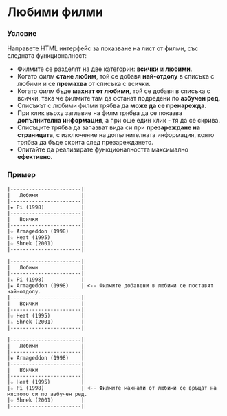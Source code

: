 # Любими филми

### Условие

Направете HTML интерфейс за показване на лист от филми, със следната функционалност:

  - Филмите се разделят на две категории: **всички** и **любими**.
  - Когато филм **стане любим**, той се добавя **най-отдолу** в списъка с любими и се **премахва** от списъка с всички.
  - Когато филм бъде **махнат от любими**, той се добавя в списъка с всички, така че филмите там да останат подредени по **азбучен ред**.
  - Списъкът с любими филми трябва да **може да се пренарежда**.
  - При клик върху заглавие на филм трябва да се показва **допълнителна информация**, а при още един клик - тя да се скрива.
  - Списъците трябва да запазват вида си при **презареждане на страницата**, с изключение на допълнителната информация, която трябва да бъде скрита след презареждането.
  - Опитайте да реализирате функционалността максимално **ефективно**.

### Пример

```
|-----------------------|
|   Любими              |
|-----------------------|
|★ Pi (1998)            |
|-----------------------|
|   Всички              |
|-----------------------|
|☆ Armageddon (1998)    |
|☆ Heat (1995)          |
|☆ Shrek (2001)         |
|-----------------------|

|-----------------------|
|   Любими              |
|-----------------------|
|★ Pi (1998)            |
|★ Armageddon (1998)    | <-- Филмите добавени в любими се поставят най-отдолу.
|-----------------------|
|   Всички              |
|-----------------------|
|☆ Heat (1995)          |
|☆ Shrek (2001)         |
|-----------------------|

|-----------------------|
|   Любими              |
|-----------------------|
|★ Armageddon (1998)    |
|-----------------------|
|   Всички              |
|-----------------------|
|☆ Heat (1995)          |
|☆ Pi (1998)            | <-- Филмите махнати от любими се връщат на мястото си по азбучен ред.
|☆ Shrek (2001)         |
|-----------------------|
```
